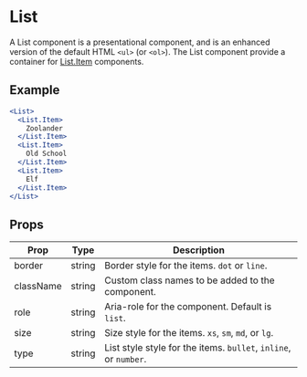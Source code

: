 # List

A List component is a presentational component, and is an enhanced version of the default HTML `<ul>` (or `<ol>`). The List component provide a container for [List.Item](./Item.md) components.

## Example

```jsx
<List>
  <List.Item>
    Zoolander
  </List.Item>
  <List.Item>
    Old School
  </List.Item>
  <List.Item>
    Elf
  </List.Item>
</List>
```


## Props

| Prop | Type | Description |
| --- | --- | --- |
| border | string | Border style for the items. `dot` or `line`. |
| className | string | Custom class names to be added to the component. |
| role | string | Aria-role for the component. Default is `list`. |
| size | string | Size style for the items. `xs`, `sm`, `md`, or `lg`. |
| type | string | List style style for the items. `bullet`, `inline`, or `number`. |
